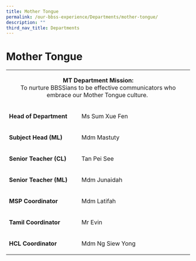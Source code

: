 ```yaml
---
title: Mother Tongue
permalink: /our-bbss-experience/Departments/mother-tongue/
description: ""
third_nav_title: Departments
---
```

# Mother Tongue


<div>
<table>
<tbody>
<tr>
<td colspan="2" width="471" style ="text-align:center">
<p><strong>MT Department Mission:<br></strong>To nurture BBSSians to be effective communicators who embrace our Mother Tongue culture.&nbsp;</p>
</td>
</tr>
<tr>
<td width="182">
<p><strong>Head of Department</strong></p>
</td>
<td width="289">
<p>Ms Sum Xue Fen</p>
</td>
</tr>
<tr>
<td width="182">
<p><strong>Subject Head (ML)</strong></p>
</td>
<td width="289">
<p>Mdm Mastuty</p>
</td>
</tr>
<tr>
<td width="182">
<p><strong>Senior Teacher (CL)</strong></p>
</td>
<td width="289">
<p>Tan Pei See</p>
</td>
</tr>
<tr>
<td width="182">
<p><strong>Senior Teacher (ML)</strong></p>
</td>
<td width="289">
<p>Mdm Junaidah</p>
</td>
</tr>
<tr>
<td width="182">
<p><strong>MSP Coordinator</strong></p>
</td>
<td width="289">
<p>Mdm Latifah</p>
</td>
</tr>
<tr>
<td width="182">
<p><strong>Tamil Coordinator</strong></p>
</td>
<td width="289">
<p>Mr Evin</p>
</td>
</tr>
<tr>
<td width="182">
<p><strong>HCL Coordinator</strong></p>
</td>
<td width="289">
<p>Mdm Ng Siew Yong</p>
</td>
</tr>
</tbody>
</table>
</div>
